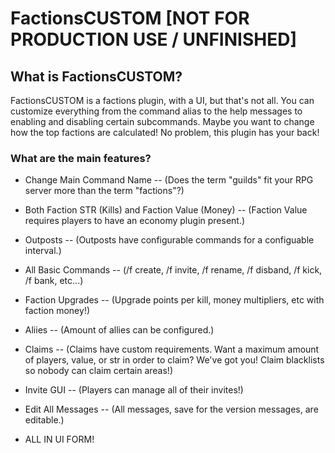 # FactionsCUSTOM [NOT FOR PRODUCTION USE / UNFINISHED]

## What is FactionsCUSTOM?
FactionsCUSTOM is a factions plugin, with a UI, but that's not all. You can customize everything from the command alias to the help messages to enabling and disabling certain subcommands. Maybe you want to change how the top factions are calculated! No problem, this plugin has your back!

### What are the main features?

- Change Main Command Name -- (Does the term "guilds" fit your RPG server more than the term "factions"?)

- Both Faction STR (Kills) and Faction Value (Money) -- (Faction Value requires players to have an economy plugin present.)

- Outposts -- (Outposts have configurable commands for a configuable interval.)

- All Basic Commands -- (/f create, /f invite, /f rename, /f disband, /f kick, /f bank, etc...)

- Faction Upgrades -- (Upgrade points per kill, money multipliers, etc with faction money!)

- Aliies -- (Amount of allies can be configured.)

- Claims  -- (Claims have custom requirements. Want a maximum amount of players, value, or str in order to claim? We've got you! Claim blacklists so nobody can claim certain areas!)

- Invite GUI -- (Players can manage all of their invites!)

- Edit All Messages -- (All messages, save for the version messages, are editable.)

- ALL IN UI FORM!
